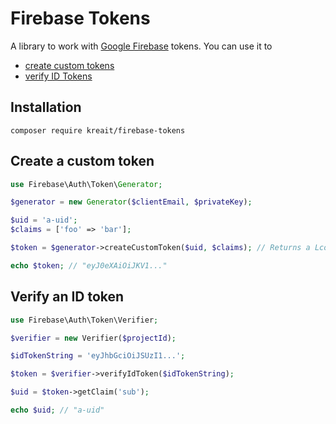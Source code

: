 # Firebase Tokens

A library to work with [Google Firebase](https://firebase.google.com>) tokens. You can use it to
- [create custom tokens](https://firebase.google.com/docs/auth/admin/create-custom-tokens)
- [verify ID Tokens](https://firebase.google.com/docs/auth/admin/verify-id-tokens)  

## Installation

```
composer require kreait/firebase-tokens
```

## Create a custom token

```php
use Firebase\Auth\Token\Generator;

$generator = new Generator($clientEmail, $privateKey);

$uid = 'a-uid';
$claims = ['foo' => 'bar'];

$token = $generator->createCustomToken($uid, $claims); // Returns a Lcobucci\JWT\Token instance

echo $token; // "eyJ0eXAiOiJKV1..."
```

## Verify an ID token

```php
use Firebase\Auth\Token\Verifier;

$verifier = new Verifier($projectId);

$idTokenString = 'eyJhbGciOiJSUzI1...';

$token = $verifier->verifyIdToken($idTokenString);

$uid = $token->getClaim('sub');

echo $uid; // "a-uid"
```
